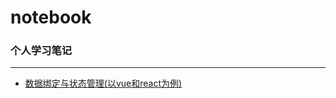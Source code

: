 # notebook
###  个人学习笔记
-------
- [数据绑定与状态管理(以vue和react为例)](https://github.com/guxiaojuan/notebook/issues/1)
